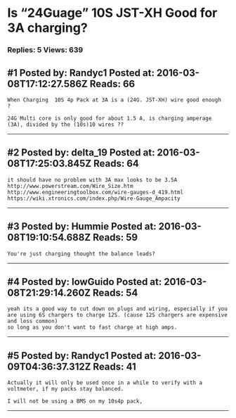 # Is &ldquo;24Guage&rdquo; 10S JST-XH Good for 3A charging?

### Replies: 5 Views: 639

## \#1 Posted by: Randyc1 Posted at: 2016-03-08T17:12:27.586Z Reads: 66

```
When Charging  10S 4p Pack at 3A is a (24G. JST-XH) wire good enough  ?

24G Multi core is only good for about 1.5 A, is charging amperage (3A), divided by the (10s)10 wires ??
```

---
## \#2 Posted by: delta_19 Posted at: 2016-03-08T17:25:03.845Z Reads: 64

```
it should have no problem with 3A max looks to be 3.5A
http://www.powerstream.com/Wire_Size.htm
http://www.engineeringtoolbox.com/wire-gauges-d_419.html
https://wiki.xtronics.com/index.php/Wire-Gauge_Ampacity
```

---
## \#3 Posted by: Hummie Posted at: 2016-03-08T19:10:54.688Z Reads: 59

```
You're just charging thought the balance leads?
```

---
## \#4 Posted by: lowGuido Posted at: 2016-03-08T21:29:14.260Z Reads: 54

```
yeah its a good way to cut down on plugs and wiring, especially if you are using 6S chargers to charge 12S. (cause 12S chargers are expensive and less common)
so long as you don't want to fast charge at high amps.
```

---
## \#5 Posted by: Randyc1 Posted at: 2016-03-09T04:36:37.312Z Reads: 41

```
Actually it will only be used once in a while to verify with a voltmeter, if my packs stay balanced.

I will not be using a BMS on my 10s4p pack,
```

---
